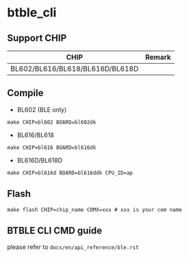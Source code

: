 # btble_cli

## Support CHIP

|      CHIP               | Remark |
|:-----------------------:|:------:|
|BL602/BL616/BL618/BL616D/BL618D|        |

## Compile

- BL602 (BLE only)

```
make CHIP=bl602 BOARD=bl602dk
```
- BL616/BL618

```
make CHIP=bl616 BOARD=bl616dk
```
- BL616D/BL618D

```
make CHIP=bl616d BOARD=bl616ddk CPU_ID=ap
```
## Flash

```
make flash CHIP=chip_name COMX=xxx # xxx is your com name
```
## BTBLE CLI CMD guide

please refer to `docs/en/api_reference/ble.rst`